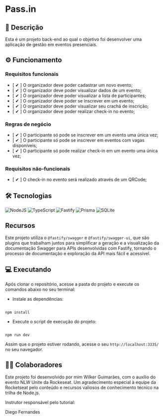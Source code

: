 # Pass.in

## 📃 Descrição
Esta é um projeto back-end ao qual o objetivo foi desenvolver uma aplicação de gestão em eventos presenciais.

## ⚙ Funcionamento
### Requisitos funcionais
- [ ✔ ] O organizador deve poder cadastrar um novo evento;
- [ ✔ ] O organizador deve poder visualizar dados de um evento;
- [ ✔ ] O organizador deve poder visualizar a lista de participantes;
- [ ✔ ] O organizador deve poder se inscrever em um evento;
- [ ✔ ] O organizador deve poder visualizar seu crachá de inscrição;
- [ ✔ ] O organizador deve poder realizar check-in no evento;
### Regras de negócio
- [ ✔ ] O participante só pode se inscrever em um evento uma única vez;
- [ ✔ ] O participante só pode se inscrever em eventos com vagas disponíveis;
- [ ✔ ] O participante só pode realizar check-in em um evento uma única vez;

### Requisitos não-funcionais
- [ ✔ ] O check-in no evento será realizado através de um QRCode;

## 🛠 Tecnologias
![NodeJS](https://img.shields.io/badge/node.js-6DA55F?style=for-the-badge&logo=node.js&logoColor=white) ![TypeScript](https://img.shields.io/badge/typescript-%23007ACC.svg?style=for-the-badge&logo=typescript&logoColor=white) ![Fastify](https://img.shields.io/badge/fastify-%23000000.svg?style=for-the-badge&logo=fastify&logoColor=white) 	![Prisma](https://img.shields.io/badge/Prisma-3982CE?style=for-the-badge&logo=Prisma&logoColor=white) ![SQLite](https://img.shields.io/badge/sqlite-%2307405e.svg?style=for-the-badge&logo=sqlite&logoColor=white)

##  Recursos
Este projeto utiliza o `@fastify/swagger` e `@fastify/swagger-ui`, que são plugins que trabalham juntos para simplificar a geração e a visualização da documentação Swagger para APIs desenvolvidas com Fastify, tornando o processo de documentação e exploração da API mais fácil e acessível.

## 💻 Executando
Após clonar o repositório, acesse a pasta do projeto e execute os comandos abaixo no seu terminal:

- Instale as dependências:
```

npm install

```
- Execute o script de execução do projeto:
```

npm run dev

```

Assim que o projeto estiver rodando, acesse o seu `http://localhost:3335/` no seu navegador.

## 🙋‍♂️ Colaboradores
Este projeto foi desenvolvido por mim Wilker Guimarães, com o auxílio do evento NLW Unite da Rockeseat. Um agradecimento especial à equipe da Rocketseat pelo conteúdo e recursos valiosos de conhecimento técnico na trilha de Node.js.

Instrutor responsável pelo tutorial:

Diego Fernandes
